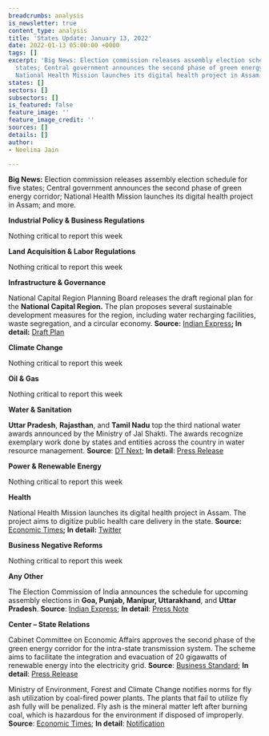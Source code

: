 ```yaml
---
breadcrumbs: analysis
is_newsletter: true
content_type: analysis
title: 'States Update: January 13, 2022'
date: 2022-01-13 05:00:00 +0000
tags: []
excerpt: 'Big News: Election commission releases assembly election schedule for five
  states; Central government announces the second phase of green energy corridor;
  National Health Mission launches its digital health project in Assam; and more.'
states: []
sectors: []
subsectors: []
is_featured: false
feature_image: ''
feature_image_credit: ''
sources: []
details: []
author:
- Neelima Jain

---
```

**Big News:** Election commission releases assembly election schedule for five states; Central government announces the second phase of green energy corridor; National Health Mission launches its digital health project in Assam; and more.

**Industrial Policy & Business Regulations**

Nothing critical to report this week

**Land Acquisition & Labor Regulations**

Nothing critical to report this week

**Infrastructure & Governance**

National Capital Region Planning Board releases the draft regional plan for the **National Capital Region.** The plan proposes several sustainable development measures for the region, including water recharging facilities, waste segregation, and a circular economy. **Source:** [Indian Express](https://indianexpress.com/article/cities/delhi/delhi-draft-plan-to-reuse-water-manage-supply-7708830/)**; In detail:** [Draft Plan](http://ncrpb.nic.in/pdf_files/DraftRegionalPlan-2041_English.pdf)

**Climate Change**

Nothing critical to report this week

**Oil & Gas**

Nothing critical to report this week

**Water & Sanitation**

**Uttar Pradesh**, **Rajasthan**, and **Tamil Nadu** top the third national water awards announced by the Ministry of Jal Shakti. The awards recognize exemplary work done by states and entities across the country in water resource management. **Source**: [DT Next](https://www.dtnext.in/News/TamilNadu/2022/01/08045956/1337695/UP-tops-Tamil-Nadu-3rd-in-water-conservation.vpf); **In detail**: [Press Release](https://pib.gov.in/PressReleasePage.aspx?PRID=1788293)

**Power & Renewable Energy**

Nothing critical to report this week

**Health**

National Health Mission launches its digital health project in Assam. The project aims to digitize public health care delivery in the state. **Source:** [Economic Times](https://economictimes.indiatimes.com/news/india/national-health-mission-launches-project-niramay-in-assam/articleshow/88780886.cms)**; In detail:** [Twitter](https://twitter.com/PiramalS/status/1480809949554827264?s=20)

**Business Negative Reforms**

Nothing critical to report this week

**Any Other**

The Election Commission of India announces the schedule for upcoming assembly elections in **Goa, Punjab, Manipur, Uttarakhand**, and **Uttar Pradesh**. **Source**: [Indian Express](https://indianexpress.com/article/india/assembly-election-2022-live-updates-uttar-pradesh-punjab-goa-manipur-uttarakhand-bjp-congress-pm-security-breach-reactions-7712566/); **In detail**: [Press Note](https://eci.gov.in/files/file/13931-press-note-for-the-general-election-to-legislative-assemblies-of-goa-manipur-punjab-uttarakhand-and-uttar-pradesh-2022-reg/)

**Center – State Relations**

Cabinet Committee on Economic Affairs approves the second phase of the green energy corridor for the intra-state transmission system. The scheme aims to facilitate the integration and evacuation of 20 gigawatts of renewable energy into the electricity grid. **Source**: [Business Standard](https://www.business-standard.com/article/economy-policy/cabinet-approves-rs-12-000-cr-for-2nd-phase-of-green-energy-corridor-122010601069_1.html); **In detail**: [Press Release](https://pib.gov.in/PressReleasePage.aspx?PRID=1788011)

Ministry of Environment, Forest and Climate Change notifies norms for fly ash utilization by coal-fired power plants. The plants that fail to utilize fly ash fully will be penalized. Fly ash is the mineral matter left after burning coal, which is hazardous for the environment if disposed of improperly. **Source**: [Economic Times](https://energy.economictimes.indiatimes.com/news/coal/govt-introduces-penalty-regime-for-non-compliance-of-fly-ash-utilisation/88684106); **In detail**: [Notification](https://moef.gov.in/wp-content/uploads/2022/01/Fly-ash-notification-2021.pdf)
